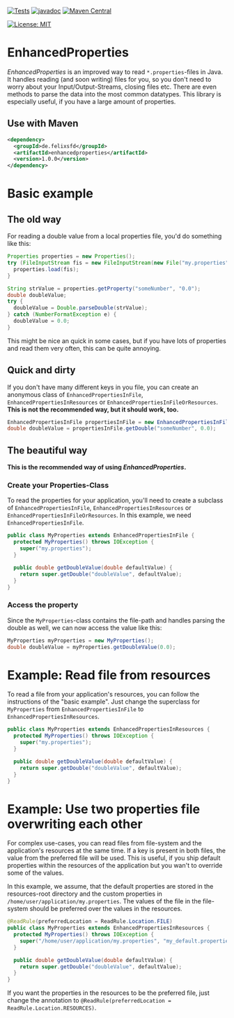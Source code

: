 [![Tests](https://github.com/FelixSFD/EnhancedProperties/workflows/Tests/badge.svg)](https://github.com/FelixSFD/EnhancedProperties/actions?query=workflow%3ATests)
[![javadoc](https://javadoc.io/badge2/de.felixsfd/EnhancedProperties/javadoc.svg)](https://javadoc.io/doc/de.felixsfd/EnhancedProperties)
[![Maven Central](https://img.shields.io/maven-central/v/de.felixsfd/EnhancedProperties)](https://search.maven.org/artifact/de.felixsfd/EnhancedProperties)

[![License: MIT](https://img.shields.io/badge/License-MIT-yellow.svg)](https://opensource.org/licenses/MIT)

# EnhancedProperties
_EnhancedProperties_ is an improved way to read `*.properties`-files in Java. It handles reading (and soon writing) files for you, so you don't need to worry about your Input/Output-Streams, closing files etc. There are even methods to parse the data into the most common datatypes.
This library is especially useful, if you have a large amount of properties.

## Use with Maven

```xml
<dependency>
  <groupId>de.felixsfd</groupId>
  <artifactId>enhancedproperties</artifactId>
  <version>1.0.0</version>
</dependency>
```

# Basic example
## The old way

For reading a double value from a local properties file, you'd do something like this:

```java
Properties properties = new Properties();
try (FileInputStream fis = new FileInputStream(new File("my.properties"))) {
  properties.load(fis);
}

String strValue = properties.getProperty("someNumber", "0.0");
double doubleValue;
try {
  doubleValue = Double.parseDouble(strValue);
} catch (NumberFormatException e) {
  doubleValue = 0.0;
}
```

This might be nice an quick in some cases, but if you have lots of properties and read them very often, this can be quite annoying.

## Quick and dirty

If you don't have many different keys in you file, you can create an anonymous class of `EnhancedPropertiesInFile`, `EnhancedPropertiesInResources` or `EnhancedPropertiesInFileOrResources`.
**This is not the recommended way, but it should work, too.**

```java
EnhancedPropertiesInFile propertiesInFile = new EnhancedPropertiesInFile("my.properties") {};
double doubleValue = propertiesInFile.getDouble("someNumber", 0.0);
```

## The beautiful way

**This is the recommended way of using _EnhancedProperties_.**

### Create your Properties-Class

To read the properties for your application, you'll need to create a subclass of `EnhancedPropertiesInFile`, `EnhancedPropertiesInResources` or `EnhancedPropertiesInFileOrResources`.
In this example, we need `EnhancedPropertiesInFile`.

```java
public class MyProperties extends EnhancedPropertiesInFile {
  protected MyProperties() throws IOException {
    super("my.properties");
  }

  public double getDoubleValue(double defaultValue) {
    return super.getDouble("doubleValue", defaultValue);
  }
}
```

### Access the property

Since the `MyProperties`-class contains the file-path and handles parsing the double as well, we can now access the value like this:

```java
MyProperties myProperties = new MyProperties();
double doubleValue = myProperties.getDoubleValue(0.0);
```

# Example: Read file from resources

To read a file from your application's resources, you can follow the instructions of the "basic example". Just change the superclass for `MyProperties` from `EnhancedPropertiesInFile` to `EnhancedPropertiesInResources`.

```java
public class MyProperties extends EnhancedPropertiesInResources {
  protected MyProperties() throws IOException {
    super("my.properties");
  }

  public double getDoubleValue(double defaultValue) {
    return super.getDouble("doubleValue", defaultValue);
  }
}
```

# Example: Use two properties file overwriting each other

For complex use-cases, you can read files from file-system and the application's resources at the same time. If a key is present in both files, the value from the preferred file will be used.
This is useful, if you ship default properties within the resources of the application but you wan't to override some of the values.

In this example, we assume, that the default properties are stored in the resources-root directory and the custom properties in `/home/user/application/my.properties`.
The values of the file in the file-system should be preferred over the values in the resources.

```java
@ReadRule(preferredLocation = ReadRule.Location.FILE)
public class MyProperties extends EnhancedPropertiesInResources {
  protected MyProperties() throws IOException {
    super("/home/user/application/my.properties", "my_default.properties");
  }

  public double getDoubleValue(double defaultValue) {
    return super.getDouble("doubleValue", defaultValue);
  }
}
```

If you want the properties in the resources to be the preferred file, just change the annotation to `@ReadRule(preferredLocation = ReadRule.Location.RESOURCES)`.
